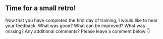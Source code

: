 ## Time for a small retro!

Now that you have completed the first day of training, I would like to hear your feedback.
What was good? What can be improved? What was missing? Any additional comments? Please leave a comment below 👇